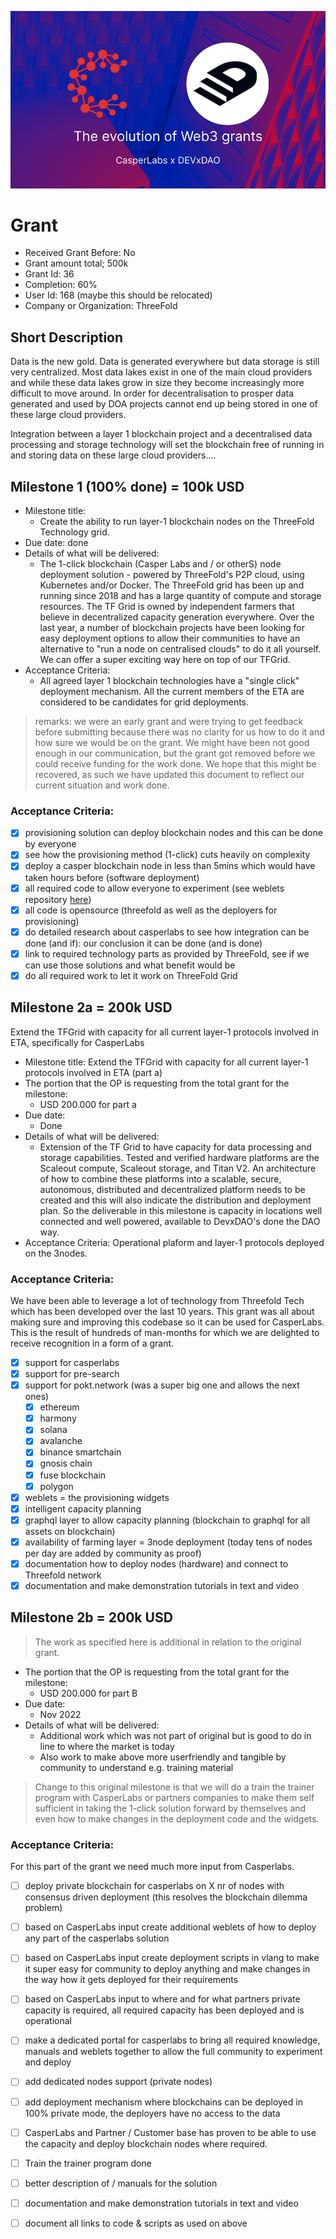 ![](img/casper_devxdao.png)  

# Grant

- Received Grant Before: No
- Grant amount total; 500k
- Grant Id: 36
- Completion: 60%
- User Id: 168 (maybe this should be relocated)
- Company or Organization: ThreeFold

## Short Description

Data is the new gold. Data is generated everywhere but data storage is still very centralized. Most data lakes exist in one of the main cloud providers and while these data lakes grow in size they become increasingly more difficult to move around. In order for decentralisation to prosper data generated and used by DOA projects cannot end up being stored in one of these large cloud providers.

Integration between a layer 1 blockchain project and a decentralised data processing and storage technology will set the blockchain free of running in and storing data on these large cloud providers....

## Milestone 1 (100% done) = 100k USD

- Milestone title: 
    - Create the ability to run layer-1 blockchain nodes on the ThreeFold Technology grid. 
- Due date: done
- Details of what will be delivered:
    - The 1-click blockchain (Casper Labs and / or otherS) node deployment solution - powered by ThreeFold's P2P cloud, using Kubernetes and/or Docker. The ThreeFold grid has been up and running since 2018 and has a large quantity of compute and storage resources. The TF Grid is owned by independent farmers that believe in decentralized capacity generation everywhere. Over the last year, a number of blockchain projects have been looking for easy deployment options to allow their communities to have an alternative to "run a node on centralised clouds" to do it all yourself. We can offer a super exciting way here on top of our TFGrid.
- Acceptance Criteria:
    - All agreed layer 1 blockchain technologies have a "single click" deployment mechanism. All the current members of the ETA are considered to be candidates for grid deployments.

> remarks: we were an early grant and were trying to get feedback before submitting because there was no clarity for us how to do it and how sure we would be on the grant. We might have been not good enough in our communication, but the grant got removed before we could receive funding for the work done. We hope that this might be recovered, as such we have updated this document to reflect our current situation and work done.

### Acceptance Criteria:

- [X] provisioning solution can deploy blockchain nodes and this can be done by everyone
- [X] see how the provisioning method (1-click) cuts heavily on complexity
- [X] deploy a casper blockchain node in less than 5mins which would have taken hours before (software deployment)
- [X] all required code to allow everyone to experiment (see weblets repository [here](https://github.com/threefoldtech/grid_weblets))
- [X] all code is opensource (threefold as well as the deployers for provisioning)
- [X] do detailed research about casperlabs to see how integration can be done (and if): our conclusion it can be done (and is done)
- [X] link to required technology parts as provided by ThreeFold, see if we can use those solutions and what benefit would be
- [X] do all required work to let it work on ThreeFold Grid

## Milestone 2a  = 200k USD

Extend the TFGrid with capacity for all current layer-1 protocols involved in ETA, specifically for CasperLabs

- Milestone title:  Extend the TFGrid with capacity for all current layer-1 protocols involved in ETA (part a)
- The portion that the OP is requesting from the total grant for the milestone: 
    - USD 200.000 for part a
- Due date: 
    - Done
- Details of what will be delivered:
    - Extension of the TF Grid to have capacity for data processing and storage capabilities. Tested and verified hardware platforms are the Scaleout compute, Scaleout storage, and Titan V2. An architecture of how to combine these platforms into a scalable, secure, autonomous, distributed and decentralized platform needs to be created and this will also indicate the distribution and deployment plan. So the deliverable in this milestone is capacity in locations well connected and well powered, available to DevxDAO's done the DAO way. 
- Acceptance Criteria: Operational plaform and layer-1 protocols deployed on the 3nodes.

### Acceptance Criteria:

We have been able to leverage a lot of technology from Threefold Tech which has been developed over the last 10 years. This grant was all about making sure and improving this codebase so it can be used for CasperLabs. This is the result of hundreds of man-months for which we are delighted to receive recognition in a form of a grant.

- [X] support for casperlabs
- [X] support for pre-search
- [X] support for pokt.network (was a super big one and allows the next ones)
    - [X] ethereum
    - [X] harmony
    - [X] solana
    - [X] avalanche
    - [X] binance smartchain
    - [X] gnosis chain
    - [X] fuse blockchain
    - [X] polygon
- [X] weblets = the provisioning widgets
- [X] intelligent capacity planning
- [X] graphql layer to allow capacity planning (blockchain to graphql for all assets on blockchain)
- [X] availability of farming layer = 3node deployment  (today tens of nodes per day are added by community as proof)
- [X] documentation how to deploy nodes (hardware) and connect to Threefold network
- [X] documentation and make demonstration tutorials in text and video

## Milestone 2b  = 200k USD

> The work as specified here is additional in relation to the original grant.

- The portion that the OP is requesting from the total grant for the milestone: 
    - USD 200.000 for part B
- Due date: 
    - Nov 2022
- Details of what will be delivered:
    - Additional work which was not part of original but is good to do in line to where the market is today
    - Also work to make above more userfriendly and tangible by community to understand e.g. training material
  
> Change to this original milestone is that we will do a train the trainer program with CasperLabs or partners companies to make them self sufficient in taking the 1-click solution forward by themselves and even how to make changes in the deployment code and the widgets.

### Acceptance Criteria:

For this part of the grant we need much more input from Casperlabs.

- [ ] deploy private blockchain for casperlabs on X nr of nodes with consensus driven deployment (this resolves the blockchain dilemma problem)
- [ ] based on CasperLabs input create additional weblets of how to deploy any part of the casperlabs solution
- [ ] based on CasperLabs input create deployment scripts in vlang to make it super easy for community to deploy anything and make changes in the way how it gets deployed for their requirements
- [ ] based on CasperLabs input to where and for what partners private capacity is required, all required capacity has been deployed and is operational
- [ ] make a dedicated portal for casperlabs to bring all required knowledge, manuals and weblets together to allow the full community to experiment and deploy
- [ ] add dedicated nodes support (private nodes) 
- [ ] add deployment mechanism where blockchains can be deployed in 100% private mode, the deployers have no access to the data
- [ ] CasperLabs and Partner / Customer base has proven to be able to use the capacity and deploy blockchain nodes where required.
- [ ] Train the trainer program done
- [ ] better description of / manuals for the solution
- [ ] documentation and make demonstration tutorials in text and video
- [ ] document all links to code & scripts as used on above



